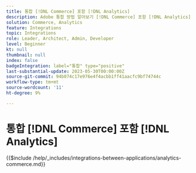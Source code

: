 ```yaml
---
title: 통합 [!DNL Commerce] 포함 [!DNL Analytics]
description: Adobe 통합 방법 알아보기 [!DNL Commerce] 포함 [!DNL Analytics].
solution: Commerce, Analytics
feature: Integrations
topic: Integrations
role: Leader, Architect, Admin, Developer
level: Beginner
kt: null
thumbnail: null
index: false
badgeIntegration: label="통합" type="positive"
last-substantial-update: 2023-05-30T00:00:00Z
source-git-commit: 94b074c17e976e4f4acbb1ff41aacfc9bf74744c
workflow-type: tm+mt
source-wordcount: '11'
ht-degree: 9%

---
```



# 통합 [!DNL Commerce] 포함 [!DNL Analytics]

{{$include /help/_includes/integrations-between-applications/analytics-commerce.md}}
